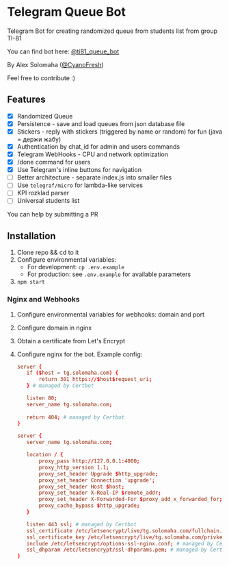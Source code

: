 Telegram Queue Bot
===

Telegram Bot for creating randomized queue from students list from group TI-81

You can find bot here: [@ti81_queue_bot](https://t.me/ti81_queue_bot)

By Alex Solomaha ([@CyanoFresh](https://t.me/cyanofresh))

Feel free to contribute :)

## Features

- [x] Randomized Queue
- [x] Persistence - save and load queues from json database file
- [x] Stickers - reply with stickers (triggered by name or random) for fun (java = держи жабу)
- [x] Authentication by chat_id for admin and users commands
- [x] Telegram WebHooks - CPU and network optimization
- [x] /done command for users
- [x] Use Telegram's inline buttons for navigation
- [ ] Better architecture - separate index.js into smaller files
- [ ] Use `telegraf/micro` for lambda-like services
- [ ] KPI rozklad parser
- [ ] Universal students list

You can help by submitting a PR

## Installation

1. Clone repo && cd to it
2. Configure environmental variables:
    * For development: `cp .env.example`
    * For production: see `.env.example` for available parameters
3. `npm start`

### Nginx and Webhooks

1. Configure environmental variables for webhooks: domain and port
2. Configure domain in nginx
3. Obtain a certificate from Let's Encrypt
4. Configure nginx for the bot. Example config:

    ```conf
   server {
       if ($host = tg.solomaha.com) {
           return 301 https://$host$request_uri;
       } # managed by Certbot

       listen 80;
       server_name tg.solomaha.com;
       
       return 404; # managed by Certbot
   }

   server {
       server_name tg.solomaha.com;

       location / {
           proxy_pass http://127.0.0.1:4000;
           proxy_http_version 1.1;
           proxy_set_header Upgrade $http_upgrade;
           proxy_set_header Connection 'upgrade';
           proxy_set_header Host $host;
           proxy_set_header X-Real-IP $remote_addr;
           proxy_set_header X-Forwarded-For $proxy_add_x_forwarded_for;
           proxy_cache_bypass $http_upgrade;
       }
   
       listen 443 ssl; # managed by Certbot
       ssl_certificate /etc/letsencrypt/live/tg.solomaha.com/fullchain.pem; # managed by Certbot
       ssl_certificate_key /etc/letsencrypt/live/tg.solomaha.com/privkey.pem; # managed by Certbot
       include /etc/letsencrypt/options-ssl-nginx.conf; # managed by Certbot
       ssl_dhparam /etc/letsencrypt/ssl-dhparams.pem; # managed by Certbot
   }
    ```
